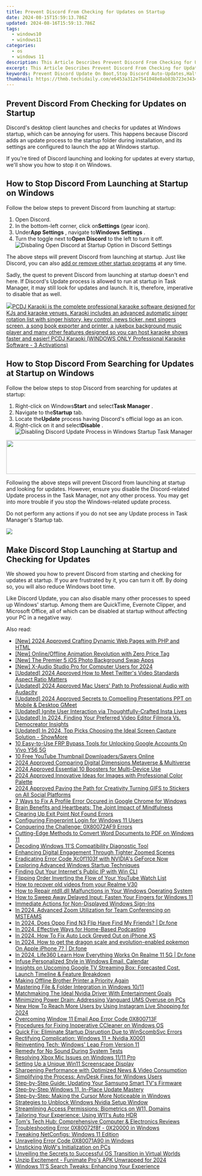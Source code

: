 ```yaml
---
title: Prevent Discord From Checking for Updates on Startup
date: 2024-08-15T15:59:13.786Z
updated: 2024-08-16T15:59:13.786Z
tags:
  - windows10
  - windows11
categories:
  - os
  - windows 11
description: This Article Describes Prevent Discord From Checking for Updates on Startup
excerpt: This Article Describes Prevent Discord From Checking for Updates on Startup
keywords: Prevent Discord Update On Boot,Stop Discord Auto-Updates,Halt Discord Startup Updates,Avoid Discord Checks Start,Disable Discord Update At Start,No Discord Updates Startup,Block Discord Update Initially
thumbnail: https://thmb.techidaily.com/e6453a312e7541048e8ab83b723e3434e4f0870a3a576f7f373a87bb16fe603f.jpg
---
```


## Prevent Discord From Checking for Updates on Startup

 Discord's desktop client launches and checks for updates at Windows startup, which can be annoying for users. This happens because Discord adds an update process to the startup folder during installation, and its settings are configured to launch the app at Windows startup.

 If you're tired of Discord launching and looking for updates at every startup, we'll show you how to stop it on Windows.

## How to Stop Discord From Launching at Startup on Windows

Follow the below steps to prevent Discord from launching at startup:

1. Open Discord.
2. In the bottom-left corner, click on**Settings** (gear icon).
3. Under**App Settings** , navigate to**Windows Settings** .
4. Turn the toggle next to**Open Discord** to the left to turn it off.  
![Disbaling Open Discord at Startup Option in Discord Settings](https://static1.makeuseofimages.com/wordpress/wp-content/uploads/2022/08/Disbaling-Open-Discord-at-Startup-Option-in-Discord-Settings.jpg)

 The above steps will prevent Discord from launching at startup. Just like Discord, you can also [add or remove other startup programs](https://www.makeuseof.com/how-to-add-remove-startup-programs-windows-11/) at any time.

 Sadly, the quest to prevent Discord from launching at startup doesn't end here. If Discord's Update process is allowed to run at startup in Task Manager, it may still look for updates and launch. It is, therefore, imperative to disable that as well.

<!-- affiliate ads begin -->
<a href="https://shop.pcdj.com/order/checkout.php?PRODS=4698832&QTY=1&AFFILIATE=108875&CART=1"> <img src="https://secure.avangate.com/images/merchant/47f4b6321e9fd8e8f7326a6adc1a7c1e/products/karaoki-new-searchresultspane.jpg" border="0">PCDJ Karaoki is the complete professional karaoke software designed for KJs and karaoke venues. Karaoki includes an advanced automatic singer rotation list with singer history, key control, news ticker, next singers screen, a song book exporter and printer, a jukebox background music player and many other features designed so you can host karaoke shows faster and easier! 
 PCDJ Karaoki (WINDOWS ONLY Professional Karaoke Software - 3 Activations)</a>
<!-- affiliate ads end -->
## How to Stop Discord From Searching for Updates at Startup on Windows

 Follow the below steps to stop Discord from searching for updates at startup:

1. Right-click on Windows**Start** and select**Task Manager** .
2. Navigate to the**Startup** tab.
3. Locate the**Update** process having Discord's official logo as an icon.
4. Right-click on it and select**Disable** .  
![Disabling Discord Update Process in Windows Startup Task Manager](https://static1.makeuseofimages.com/wordpress/wp-content/uploads/2022/08/Disabling-Discord-Update-Process-in-Windows-Startup-Task-Manager.jpg)
<!-- affiliate ads begin -->
<a href="https://mindmanager.sjv.io/c/5597632/1787667/20231" target="_top" id="1787667"><img src="//a.impactradius-go.com/display-ad/20231-1787667" border="0" alt="" width="728" height="90"/></a><img height="0" width="0" src="https://imp.pxf.io/i/5597632/1787667/20231" style="position:absolute;visibility:hidden;" border="0" />
<!-- affiliate ads end -->

 Following the above steps will prevent Discord from launching at startup and looking for updates. However, ensure you disable the Discord-related Update process in the Task Manager, not any other process. You may get into more trouble if you stop the Windows-related update process.

 Do not perform any actions if you do not see any Update process in Task Manager's Startup tab.

<!-- affiliate ads begin -->
<a href="https://shop.incomedia.eu/order/checkout.php?PRODS=14095146&QTY=1&AFFILIATE=108875&CART=1"><img src="https://secure.2checkout.com/images/merchant/8b6cc3ee5ec407721ce3bf5ff4c0f56b/PRO_BUY_728x90-EN.jpg" border="0"></a>
<!-- affiliate ads end -->
## Make Discord Stop Launching at Startup and Checking for Updates

 We showed you how to prevent Discord from starting and checking for updates at startup. If you are frustrated by it, you can turn it off. By doing so, you will also reduce Windows boot time.

 Like Discord Update, you can also disable many other processes to speed up Windows' startup. Among them are QuickTime, Evernote Clipper, and Microsoft Office, all of which can be disabled at startup without affecting your PC in a negative way.


<ins class="adsbygoogle"
     style="display:block"
     data-ad-format="autorelaxed"
     data-ad-client="ca-pub-7571918770474297"
     data-ad-slot="1223367746"></ins>



<ins class="adsbygoogle"
     style="display:block"
     data-ad-client="ca-pub-7571918770474297"
     data-ad-slot="8358498916"
     data-ad-format="auto"
     data-full-width-responsive="true"></ins>





<span class="atpl-alsoreadstyle">Also read:</span>
<div><ul>
<li><a href="https://twitter-videos.techidaily.com/new-2024-approved-crafting-dynamic-web-pages-with-php-and-html/"><u>[New] 2024 Approved  Crafting Dynamic Web Pages with PHP and HTML</u></a></li>
<li><a href="https://extra-skills.techidaily.com/new-onlineoffline-animation-revolution-with-zero-price-tag/"><u>[New] Online/Offline Animation Revolution with Zero Price Tag</u></a></li>
<li><a href="https://some-tips.techidaily.com/new-the-premier-5-ios-photo-background-swap-apps/"><u>[New] The Premier 5 iOS Photo Background Swap Apps</u></a></li>
<li><a href="https://visual-screen-recording.techidaily.com/new-x-audio-studio-pro-for-computer-users-for-2024/"><u>[New] X-Audio Studio Pro for Computer Users for 2024</u></a></li>
<li><a href="https://twitter-videos.techidaily.com/updated-2024-approved-how-to-meet-twitters-video-standards-aspect-ratio-matters/"><u>[Updated] 2024 Approved  How to Meet Twitter's Video Standards  Aspect Ratio Matters</u></a></li>
<li><a href="https://screen-activity-recording.techidaily.com/updated-2024-approved-mac-users-path-to-professional-audio-with-audacity/"><u>[Updated] 2024 Approved  Mac Users' Path to Professional Audio with Audacity</u></a></li>
<li><a href="https://visual-screen-recording.techidaily.com/updated-2024-approved-secrets-to-compelling-presentations-ppt-on-mobile-and-desktop-gmeet/"><u>[Updated] 2024 Approved  Secrets to Compelling Presentations  PPT on Mobile & Desktop GMeet</u></a></li>
<li><a href="https://instagram-video-recordings.techidaily.com/updated-ignite-user-interaction-via-thoughtfully-crafted-insta-lives/"><u>[Updated] Ignite User Interaction via Thoughtfully-Crafted Insta Lives</u></a></li>
<li><a href="https://screen-activity-recording.techidaily.com/updated-in-2024-finding-your-preferred-video-editor-filmora-vs-democreator-insights/"><u>[Updated] In 2024, Finding Your Preferred Video Editor  Filmora Vs. Democreator Insights</u></a></li>
<li><a href="https://on-screen-recording.techidaily.com/updated-in-2024-top-picks-choosing-the-ideal-screen-capture-solution-showmore/"><u>[Updated] In 2024, Top Picks  Choosing the Ideal Screen Capture Solution - ShowMore</u></a></li>
<li><a href="https://android-unlock.techidaily.com/10-easy-to-use-frp-bypass-tools-for-unlocking-google-accounts-on-vivo-y56-5g-by-drfone-android/"><u>10 Easy-to-Use FRP Bypass Tools for Unlocking Google Accounts On Vivo Y56 5G</u></a></li>
<li><a href="https://youtube-tips.techidaily.com/ee-youtube-thumbnail-downloaderssavers-online/"><u>10 Free YouTube Thumbnail Downloaders/Savers Online</u></a></li>
<li><a href="https://extra-lessons.techidaily.com/2024-approved-comparing-digital-dimensions-metaverse-and-multiverse/"><u>2024 Approved  Comparing Digital Dimensions  Metaverse & Multiverse</u></a></li>
<li><a href="https://youtube-videos.techidaily.com/2024-approved-essential-10-boosters-for-multi-device-use/"><u>2024 Approved  Essential 10 Boosters for Multi-Device Use</u></a></li>
<li><a href="https://fox-blue.techidaily.com/2024-approved-innovative-ideas-for-images-with-professional-color-palette/"><u>2024 Approved  Innovative Ideas for Images with Professional Color Palette</u></a></li>
<li><a href="https://extra-skills.techidaily.com/2024-approved-paving-the-path-for-creativity-turning-gifs-to-stickers-on-all-social-platforms/"><u>2024 Approved  Paving the Path for Creativity  Turning GIFS to Stickers on All Social Platforms</u></a></li>
<li><a href="https://windows11.techidaily.com/7-ways-to-fix-a-profile-error-occured-in-google-chrome-for-windows/"><u>7 Ways to Fix A Profile Error Occured in Google Chrome for Windows</u></a></li>
<li><a href="https://windows11.techidaily.com/brain-benefits-and-heartbeats-the-joint-impact-of-mindfulness/"><u>Brain Benefits and Heartbeats: The Joint Impact of Mindfulness</u></a></li>
<li><a href="https://windows11.techidaily.com/clearing-up-exit-point-not-found-errors/"><u>Clearing Up Exit Point Not Found Errors</u></a></li>
<li><a href="https://windows11.techidaily.com/configuring-fingerprint-login-for-windows-11-users/"><u>Configuring Fingerprint Login for Windows 11 Users</u></a></li>
<li><a href="https://windows11.techidaily.com/conquering-the-challenge-0x80072af9-errors/"><u>Conquering the Challenge: 0X80072AF9 Errors</u></a></li>
<li><a href="https://windows11.techidaily.com/cutting-edge-methods-to-convert-word-documents-to-pdf-on-windows-11/"><u>Cutting-Edge Methods to Convert Word Documents to PDF on Windows 11</u></a></li>
<li><a href="https://windows11.techidaily.com/decoding-windows-11s-compatibility-diagnostic-tool/"><u>Decoding Windows 11'S Compatibility Diagnostic Tool</u></a></li>
<li><a href="https://fox-http.techidaily.com/enhancing-digital-engagement-through-tighter-zoomed-scenes/"><u>Enhancing Digital Engagement Through Tighter Zoomed Scenes</u></a></li>
<li><a href="https://windows11.techidaily.com/eradicating-error-code-xc0f1103f-with-nvidias-geforce-now/"><u>Eradicating Error Code Xc0f1103f with NVIDIA's GeForce Now</u></a></li>
<li><a href="https://windows11.techidaily.com/exploring-advanced-windows-startup-techniques/"><u>Exploring Advanced Windows Startup Techniques</u></a></li>
<li><a href="https://windows11.techidaily.com/finding-out-your-internets-public-ip-with-win-cli/"><u>Finding Out Your Internet's Public IP with Win CLI</u></a></li>
<li><a href="https://youtube-videos.techidaily.com/flipping-order-inverting-the-flow-of-your-youtube-watch-list/"><u>Flipping Order  Inverting the Flow of Your YouTube Watch List</u></a></li>
<li><a href="https://blog-min.techidaily.com/how-to-recover-old-videos-from-your-realme-v30-by-fonelab-android-recover-video/"><u>How to recover old videos from your Realme V30</u></a></li>
<li><a href="https://tech-renaissance.techidaily.com/how-to-repair-ntdlldll-malfunctions-in-your-windows-operating-system/"><u>How to Repair ntdll.dll Malfunctions in Your Windows Operating System</u></a></li>
<li><a href="https://windows11.techidaily.com/how-to-sweep-away-delayed-input-fasten-your-fingers-for-windows-11/"><u>How to Sweep Away Delayed Input: Fasten Your Fingers for Windows 11</u></a></li>
<li><a href="https://windows11.techidaily.com/immediate-actions-for-non-displayed-windows-sign-ins/"><u>Immediate Actions for Non-Displayed Windows Sign-Ins</u></a></li>
<li><a href="https://extra-hints.techidaily.com/in-2024-advanced-zoom-utilization-for-team-conferencing-on-msteams/"><u>In 2024, Advanced Zoom Utilization for Team Conferencing on MSTEAMS</u></a></li>
<li><a href="https://location-social.techidaily.com/in-2024-does-oppo-find-n3-flip-have-find-my-friends-drfone-by-drfone-virtual-android/"><u>In 2024, Does Oppo Find N3 Flip Have Find My Friends? | Dr.fone</u></a></li>
<li><a href="https://video-capture.techidaily.com/in-2024-effective-ways-for-home-based-podcasting/"><u>In 2024, Effective Ways for Home-Based Podcasting</u></a></li>
<li><a href="https://ios-unlock.techidaily.com/in-2024-how-to-fix-auto-lock-greyed-out-on-iphone-xs-by-drfone-ios/"><u>In 2024, How To Fix Auto Lock Greyed Out on iPhone XS</u></a></li>
<li><a href="https://ios-pokemon-go.techidaily.com/in-2024-how-to-get-the-dragon-scale-and-evolution-enabled-pokemon-on-apple-iphone-7-drfone-by-drfone-virtual-ios/"><u>In 2024, How to get the dragon scale and evolution-enabled pokemon On Apple iPhone 7? | Dr.fone</u></a></li>
<li><a href="https://phone-solutions.techidaily.com/in-2024-life360-learn-how-everything-works-on-realme-11-5g-drfone-by-drfone-virtual-android/"><u>In 2024, Life360 Learn How Everything Works On Realme 11 5G | Dr.fone</u></a></li>
<li><a href="https://windows11.techidaily.com/infuse-personalized-style-in-windows-email-calendar/"><u>Infuse Personalized Style in Windows Email, Calendar</u></a></li>
<li><a href="https://technical-tips.techidaily.com/insights-on-upcoming-google-tv-streaming-box-forecasted-cost-launch-timeline-and-feature-breakdown/"><u>Insights on Upcoming Google TV Streaming Box: Forecasted Cost, Launch Timeline & Feature Breakdown</u></a></li>
<li><a href="https://printer-issues.techidaily.com/making-offline-brother-printer-a-priority-again/"><u>Making Offline Brother Printer a Priority Again</u></a></li>
<li><a href="https://windows11.techidaily.com/mastering-file-and-folder-integration-in-windows-1011/"><u>Mastering File & Folder Integration in Windows 10/11</u></a></li>
<li><a href="https://windows11.techidaily.com/matchmaking-the-ideal-nvidia-driver-with-entertainment-goals/"><u>Matchmaking The Ideal Nvidia Driver With Entertainment Goals</u></a></li>
<li><a href="https://windows11.techidaily.com/minimizing-power-drain-addressing-vanguard-ums-overuse-on-pcs/"><u>Minimizing Power Drain: Addressing Vanguard UMS Overuse on PCs</u></a></li>
<li><a href="https://ai-live-streaming.techidaily.com/new-how-to-reach-more-users-by-using-instagram-live-shopping-for-2024/"><u>New How To Reach More Users by Using Instagram Live Shopping for 2024</u></a></li>
<li><a href="https://windows11.techidaily.com/overcoming-window-11-email-app-error-code-0x800713f/"><u>Overcoming Window 11 Email App Error Code 0X800713F</u></a></li>
<li><a href="https://windows11.techidaily.com/procedures-for-fixing-inoperative-ccleaner-on-windows-os/"><u>Procedures for Fixing Inoperative CCleaner on Windows OS</u></a></li>
<li><a href="https://windows11.techidaily.com/quick-fix-eliminate-startup-disruption-due-to-winscombsvc-errors/"><u>Quick Fix: Eliminate Startup Disruption Due to WinScombSvc Errors</u></a></li>
<li><a href="https://windows11.techidaily.com/rectifying-complication-windows-11-plus-nvidia-x0001/"><u>Rectifying Complication: Windows 11 + Nvidia X0001</u></a></li>
<li><a href="https://windows11.techidaily.com/reinventing-tech-windows-leap-from-version-11/"><u>Reinventing Tech: Windows' Leap From Version 11</u></a></li>
<li><a href="https://windows11.techidaily.com/remedy-for-no-sound-during-system-tests/"><u>Remedy for No Sound During System Tests</u></a></li>
<li><a href="https://windows11.techidaily.com/resolving-xbox-mic-issues-on-windows-1111-pro/"><u>Resolving Xbox Mic Issues on Windows 11/11 Pro</u></a></li>
<li><a href="https://windows11.techidaily.com/setting-up-a-unique-win11-screenscape-display/"><u>Setting Up a Unique Win11 Screenscape Display</u></a></li>
<li><a href="https://windows11.techidaily.com/sharpening-performance-with-optimized-news-and-video-consumption/"><u>Sharpening Performance with Optimized News & Video Consumption</u></a></li>
<li><a href="https://windows11.techidaily.com/simplifying-the-process-anydesk-fixes-for-windows-users/"><u>Simplifying the Process: AnyDesk Fixes for Windows Users</u></a></li>
<li><a href="https://tech-renaissance.techidaily.com/step-by-step-guide-updating-your-samsung-smart-tvs-firmware/"><u>Step-by-Step Guide: Updating Your Samsung Smart TV's Firmware</u></a></li>
<li><a href="https://windows11.techidaily.com/step-by-step-windows-11-in-place-update-mastery/"><u>Step-by-Step Windows 11, In-Place Update Mastery</u></a></li>
<li><a href="https://windows11.techidaily.com/step-by-step-making-the-cursor-more-noticeable-in-windows/"><u>Step-by-Step: Making the Cursor More Noticeable in Windows</u></a></li>
<li><a href="https://windows11.techidaily.com/strategies-to-unblock-windows-nvidia-setup-window/"><u>Strategies to Unblock Windows Nvidia Setup Window</u></a></li>
<li><a href="https://windows11.techidaily.com/streamlining-access-permissions-biometrics-on-w11-domains/"><u>Streamlining Access Permissions: Biometrics on W11, Domains</u></a></li>
<li><a href="https://windows11.techidaily.com/tailoring-your-experience-using-w11s-auto-hdr/"><u>Tailoring Your Experience: Using W11's Auto HDR</u></a></li>
<li><a href="https://hardware-tips.techidaily.com/toms-tech-hub-comprehensive-computer-and-electronics-reviews/"><u>Tom's Tech Hub: Comprehensive Computer & Electronics Reviews</u></a></li>
<li><a href="https://windows11.techidaily.com/troubleshooting-error-0x80072f8f-0x20000-in-windows/"><u>Troubleshooting Error 0X80072f8f - 0X20000 in Windows</u></a></li>
<li><a href="https://windows11.techidaily.com/tweaking-netconfigs-windows-11-edition/"><u>Tweaking NetConfigs: Windows 11 Edition</u></a></li>
<li><a href="https://windows11.techidaily.com/unraveling-error-code-0x80071a90-in-windows/"><u>Unraveling Error Code 0X80071A90 in Windows</u></a></li>
<li><a href="https://windows11.techidaily.com/unsticking-wows-initialization-on-pcs/"><u>Unsticking WoW's Initialization on PCs</u></a></li>
<li><a href="https://windows11.techidaily.com/unveiling-the-secrets-to-successful-os-transition-in-virtual-worlds/"><u>Unveiling the Secrets to Successful OS Transition in Virtual Worlds</u></a></li>
<li><a href="https://some-approaches.techidaily.com/unzip-excitement-funimate-pros-apk-unwrapped-for-2024/"><u>Unzip Excitement - Funimate Pro's APK Unwrapped for 2024</u></a></li>
<li><a href="https://windows11.techidaily.com/windows-11s-search-tweaks-enhancing-your-experience/"><u>Windows 11'S Search Tweaks: Enhancing Your Experience</u></a></li>
</ul></div>
